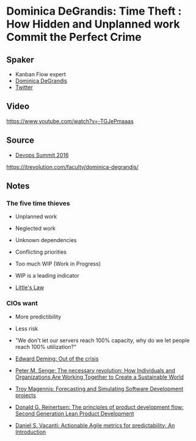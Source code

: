 # Dominica DeGrandis: Time Theft : How Hidden and Unplanned work Commit the Perfect Crime

## Spaker

* Kanban Flow expert
* [Dominica DeGrandis](http://ddegrandis.com/)
* [Twitter](https://twitter.com/dominicad)


## Video

https://www.youtube.com/watch?v=-TGJePmaaas

## Source

* [Devops Summit 2016](https://events.itrevolution.com/)

https://itrevolution.com/faculty/dominica-degrandis/

## Notes

### The five time thieves

* Unplanned work
* Neglected work
* Unknown dependencies
* Conflicting priorities
* Too much WIP (Work in Progress)


* WIP is a leading indicator
* [Little's Law](https://en.wikipedia.org/wiki/Little%27s_law)

### CIOs want

* More predictibility
* Less risk

* "We don't let our servers reach 100% capacity, why do we let people reach 100% utilization?"

* [Edward Deming: Out of the crisis](https://www.amazon.com/Out-Crisis-Press-Edwards-Deming/dp/0262541157)
* [Peter M. Senge: The necessary revolution: How Individuals and Organizations Are Working Together to Create a Sustainable World](https://www.amazon.com/Necessary-Revolution-Individuals-Organizations-Sustainable/dp/0385519044)
* [Troy Magennis: Forecasting and Simulating Software Development projects](https://www.amazon.com/Forecasting-Simulating-Software-Development-Projects/dp/1466454830/)
* [Donald G. Reinertsen: The principles of product development flow: Second Generation Lean Product Development](https://www.amazon.com/Principles-Product-Development-Flow-Generation/dp/1935401009)
* [Daniel S. Vacanti: Actionable Agile metrics for predictability:  An Introduction](https://www.amazon.com/Actionable-Agile-Metrics-Predictability-Introduction/dp/098643633X/)






